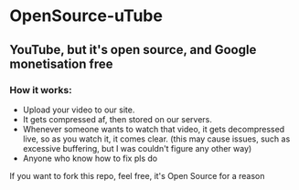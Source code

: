 # OpenSource-uTube
## YouTube, but it's open source, and Google monetisation free


### How it works:

- Upload your video to our site.
- It gets compressed af, then stored on our servers.
- Whenever someone wants to watch that video, it gets decompressed live, so as you watch it, it comes clear. (this may cause issues, such as excessive buffering, but I was couldn't figure any other way)
- Anyone who know how to fix pls do


If you want to fork this repo, feel free, it's Open Source for a reason
